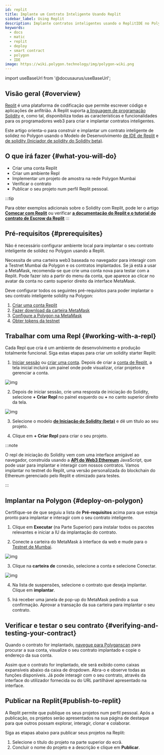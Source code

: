 ```yaml
---
id: replit
title: Implante um Contrato Inteligente Usando Replit
sidebar_label: Using Replit
description: Implante contratos inteligentes usando o ReplitIDE no Polygon
keywords:
  - docs
  - matic
  - replit
  - deploy
  - smart contract
  - polygon
  - IDE
image: https://wiki.polygon.technology/img/polygon-wiki.png
---
```


import useBaseUrl from '@docusaurus/useBaseUrl';

## Visão geral {#overview}

[Replit](https://docs.replit.com/tutorials/01-introduction-to-the-repl-it-ide) é uma plataforma de codificação que permite escrever código e aplicações de anfitrião. A Replit suporta [a linguagem de programação Solidity](https://replit.com/@replit/Solidity-starter-beta?v=1) e, como tal, disponibiliza todas as características e funcionalidades para os programadores web3 para criar e implantar contratos inteligentes.

Este artigo orienta-o para construir e implantar um contrato inteligente de solidez no Polygon usando o Modelo de Desenvolvimento [de IDE de Replit](https://replit.com/signup) e [de solidity (Iniciador de solidity do Solidity beta)](https://replit.com/@replit/Solidity-starter-beta?v=1).

## O que irá fazer {#what-you-will-do}

- Criar uma conta Replit
- Criar um ambiente Repl
- Implementar um projeto de amostra na rede Polygon Mumbai
- Verificar o contrato
- Publicar o seu projeto num perfil Replit pessoal.

:::tip

Para obter exemplos adicionais sobre o Solidity com Replit, pode ler o artigo <ins>**[Começar com Replit](https://blog.replit.com/solidity)**</ins> ou verificar <ins>**[a documentação do Replit e o tutorial do contrato de Escrow da Replit](https://docs.replit.com/tutorials/33-escrow-contract-with-solidity)**</ins>
:::

## Pré-requisitos {#prerequisites}

Não é necessário configurar ambiente local para implantar o seu contrato inteligente de solidez no Polygon usando a Replit.

Necessita de uma carteira web3 baseada no navegador para interagir com a Testnet Mumbai da Polygon e os contratos implantados. Se já está a usar a MetaMask, recomenda-se que crie uma conta nova para testar com a Replit. Pode fazer isto a partir do menu da conta, que aparece ao clicar no avatar da conta no canto superior direito da interface MetaMask.

Deve configurar todos os seguintes pré-requisitos para poder implantar o seu contrato inteligente solidity na Polygon:

1. [Criar uma conta Replit](https://replit.com/signup)
2. [Fazer download da carteira MetaMask](/docs/develop/metamask/hello)
3. [Configure a Polygon na MetaMask](/docs/develop/metamask/config-polygon-on-metamask)
4. [Obter tokens da testnet](https://faucet.polygon.technology)

## Trabalhar com uma Repl {#working-with-a-repl}

Cada Repl que cria é um ambiente de desenvolvimento e produção totalmente funcional. Siga estas etapas para criar um solidity starter Replit:

1. [Iniciar sessão](https://replit.com/login) ou [criar uma conta](https://replit.com/signup). Depois de criar a [conta de Replit](https://docs.replit.com/tutorials/01-introduction-to-the-repl-it-ide), a tela inicial incluirá um painel onde pode visualizar, criar projetos e gerenciar a conta.

![img](/img/replit/dashboard.png)

2. Depois de iniciar sessão, crie uma resposta de iniciação do Solidity, selecione **+ Criar Repl** no painel esquerdo ou **+** no canto superior direito da tela.

![img](/img/replit/solidity.png)

3. Selecione o modelo [**de Iniciação de Solidity (beta)**](https://replit.com/@replit/Solidity-starter-beta?v=1) e dê um título ao seu projeto.

4. Clique em **+ Criar Repl** para criar o seu projeto.

:::note

O repl de iniciação do Solidity vem com uma interface amigável ao navegador, construída usando a <ins>**[API do Web3 Ethereum](https://web3js.readthedocs.io/en/v1.5.2/)**</ins> JavaScript, que pode usar para implantar e interagir com nossos contratos. Vamos implantar no testnet do Replit, uma versão personalizada do blockchain do Ethereum gerenciado pelo Replit e otimizado para testes.

:::

## Implantar na Polygon {#deploy-on-polygon}

Certifique-se de que seguiu a lista de **Pré-requisitos** acima para que esteja pronto para implantar e interagir com o seu contrato inteligente.

1. Clique em **Executar** (na Parte Superior) para instalar todos os pacotes relevantes e iniciar a IU da implantação do contrato.

2. Conecte a carteira do MetaMask à interface da web e mude para o [Testnet de Mumbai](docs/develop/metamask/config-polygon-on-metamask).

![img](/img/replit/connect.png)

3. Clique na **carteira** **de** conexão, selecione a conta e selecione Conectar.

![img](/img/replit/deploy-list.png)

4. Na lista de suspensões, selecione o contrato que deseja implantar. Clique em **implantar**.

5. Irá receber uma janela de pop-up do MetaMask pedindo a sua confirmação. Aprovar a transação da sua carteira para implantar o seu contrato.

## Verificar e testar o seu contrato {#verifying-and-testing-your-contract}

Quando o contrato for implantado, [navegue para Polyganscan](https://mumbai.polygonscan.com/) para procurar a sua conta, visualize o seu contrato implantado e copie o endereço da sua conta.

Assim que o contrato for implantado, ele será exibido como caixas expansíveis abaixo da caixa de dropdown. Abra-o e observe todas as funções disponíveis. Já pode interagir com o seu contrato, através da interface do utilizador fornecida ou do URL partilhável apresentado na interface.

## Publicar na Replit​ {#publish-to-replit}

A Replit permite que publique os seus projetos num perfil pessoal. Após a publicação, os projetos serão apresentados na sua página de destaque para que outros possam explorar, interagir, clonar e colaborar.

Siga as etapas abaixo para publicar seus projetos na Replit:

1. Selecione o título do projeto na parte superior do ecrã.
2. Concluir o nome do projeto e a descrição e clique em **Publicar**.
